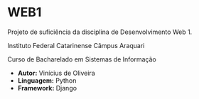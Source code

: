 # WEB1

Projeto de suficiência da disciplina de Desenvolvimento Web 1.

Instituto Federal Catarinense Câmpus Araquari

Curso de Bacharelado em Sistemas de Informação

* **Autor:** Vinícius de Oliveira
* **Linguagem:** Python
* **Framework:** Django
